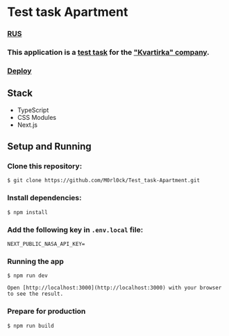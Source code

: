 # Test task Apartment

### [RUS](https://github.com/M0rl0ck/Test_task-Apartment/blob/main/README_RUS.md)

### This application is a [test task](https://docs.google.com/document/d/1bSC3hgaYe69FJFKKNFHKokJ2Rs0bxkYQ9ixnBS8xn-M/edit#heading=h.zhvqi4h9zsj2) for the ["Kvartirka" company](https://kvartirka.com/).

### [Deploy](https://test-task-apartment.vercel.app/)

## Stack

- TypeScript
- CSS Modules
- Next.js

## Setup and Running

### Clone this repository:

`$ git clone https://github.com/M0rl0ck/Test_task-Apartment.git`

### Install dependencies:

`$ npm install`

### Add the following key in `.env.local` file:

`NEXT_PUBLIC_NASA_API_KEY=`

### Running the app

```
$ npm run dev

Open [http://localhost:3000](http://localhost:3000) with your browser to see the result.
```

### Prepare for production

`$ npm run build`
